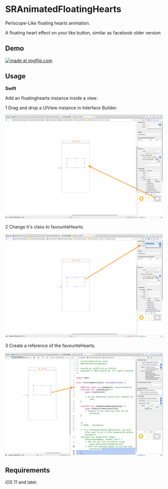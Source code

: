 # SRAnimatedFloatingHearts
Periscope-Like floating hearts animation.

A floating heart effect on your like button, similar as facebook older version

## Demo
<a href="https://imgflip.com/gif/25atv9"><img src="https://i.imgflip.com/25atv9.gif" title="made at imgflip.com"/></a>

## Usage

**Swift**

Add an floatinghearts instance inside a view:

1 Drag and drop a UIView instance in Interface Builder.

![](screenshots/1.png)

2 Change it's class to favouriteHearts.

![](screenshots/2.png)

3 Create a reference of the favouriteHearts.

![](screenshots/3.png)


## Requirements
iOS 11 and later.

